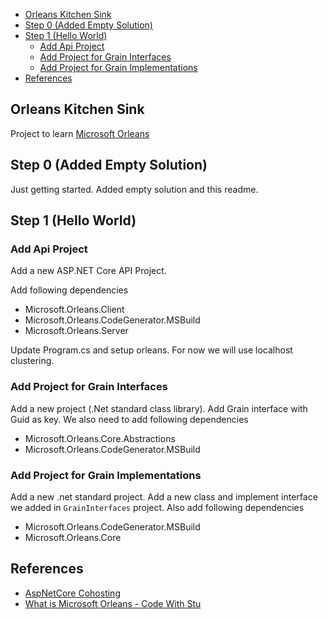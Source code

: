 - [Orleans Kitchen Sink](#orleans-kitchen-sink)
- [Step 0 (Added Empty Solution)](#step-0-added-empty-solution)
- [Step 1 (Hello World)](#step-1-hello-world)
  - [Add Api Project](#add-api-project)
  - [Add Project for Grain Interfaces](#add-project-for-grain-interfaces)
  - [Add Project for Grain Implementations](#add-project-for-grain-implementations)
- [References](#references)

## Orleans Kitchen Sink

Project to learn [Microsoft Orleans](https://dotnet.github.io/orleans/)

## Step 0 (Added Empty Solution)

Just getting started. Added empty solution and this readme.

## Step 1 (Hello World)


### Add Api Project

Add a new ASP.NET Core API Project.

Add following dependencies

- Microsoft.Orleans.Client
- Microsoft.Orleans.CodeGenerator.MSBuild
- Microsoft.Orleans.Server

Update Program.cs and setup orleans. For now we will use localhost clustering.

### Add Project for Grain Interfaces

Add a new project (.Net standard class library). Add Grain interface with Guid as key. We also need to add following dependencies

- Microsoft.Orleans.Core.Abstractions
- Microsoft.Orleans.CodeGenerator.MSBuild

### Add Project for Grain Implementations

Add a new .net standard project. Add a new class and implement interface we added in `GrainInterfaces` project. Also add following dependencies

- Microsoft.Orleans.CodeGenerator.MSBuild
- Microsoft.Orleans.Core


## References

- [AspNetCore Cohosting](https://github.com/dotnet/orleans/tree/main/Samples/3.0/AspNetCoreCohosting)
- [What is Microsoft Orleans - Code With Stu](https://www.youtube.com/watch?v=yM-gpuw1uhM)